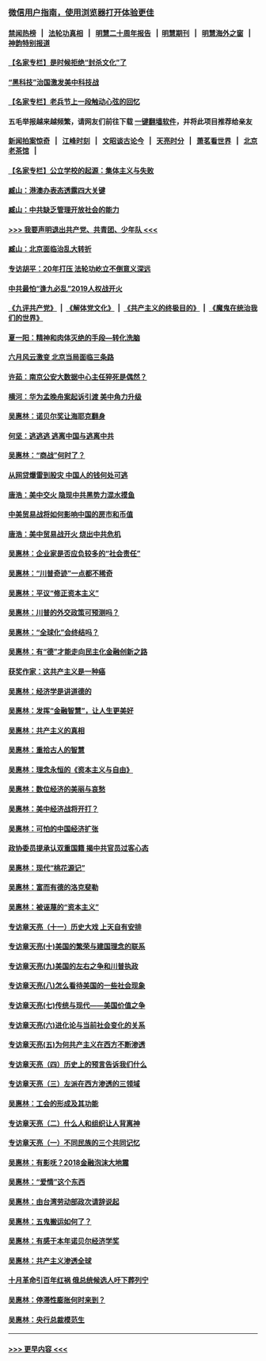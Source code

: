 ### [微信用户指南，使用浏览器打开体验更佳](https://github.com/gfw-breaker/banned-news1/blob/master/indexes/wechat-guide.md?t=0)
#### [禁闻热榜](热点新闻.md?t=0)  &nbsp;&nbsp;|&nbsp;&nbsp; [法轮功真相](https://github.com/gfw-breaker/truth/blob/master/README.md?t=0) &nbsp;&nbsp;|&nbsp;&nbsp; [明慧二十周年报告](https://github.com/gfw-breaker/mh-reports/blob/master/README.md?t=0) &nbsp;&nbsp;|&nbsp;&nbsp;[明慧期刊](https://github.com/gfw-breaker/mh-qikan) &nbsp;&nbsp;|&nbsp;&nbsp; [明慧海外之窗](https://github.com/gfw-breaker/mh-news/blob/master/README.md?t=0) &nbsp;&nbsp;|&nbsp;&nbsp; [神韵特别报道](https://github.com/gfw-breaker/mh-news/blob/master/shenyun.md?t=0)
#### [【名家专栏】是时候拒绝“封杀文化”了](../pages/nsc423/n11814093.md?t=02141202) 
#### [“黑科技”治国激发美中科技战](../pages/nsc423/n11638056.md?t=02141202) 
#### [【名家专栏】老兵节上一段触动心弦的回忆](../pages/nsc423/n11646016.md?t=02141202) 
#### 五毛举报越来越频繁，请网友们前往下载 [一键翻墙软件](https://github.com/gfw-breaker/ssr-accounts)，并将此项目推荐给亲友
#### [新闻拍案惊奇](https://github.com/gfw-breaker/banned-news1/blob/master/pages/link4.md) &nbsp;&nbsp;|&nbsp;&nbsp; [江峰时刻](https://github.com/gfw-breaker/banned-news1/blob/master/pages/link4.md) &nbsp;&nbsp;|&nbsp;&nbsp; [文昭谈古论今](https://github.com/gfw-breaker/banned-news1/blob/master/pages/link4.md) &nbsp;&nbsp;|&nbsp;&nbsp; [天亮时分](https://github.com/gfw-breaker/banned-news1/blob/master/pages/link4.md) &nbsp;&nbsp;|&nbsp;&nbsp; [萧茗看世界](https://github.com/gfw-breaker/banned-news1/blob/master/pages/link4.md) &nbsp;&nbsp;|&nbsp;&nbsp; [北京老茶馆](https://github.com/gfw-breaker/banned-news1/blob/master/pages/link4.md) &nbsp;&nbsp;|&nbsp;&nbsp; 
#### [【名家专栏】公立学校的起源：集体主义与失败](../pages/nsc423/n11601833.md?t=02141202) 
#### [臧山：港澳办表态透露四大关键](../pages/nsc423/n11421628.md?t=02141202) 
#### [臧山：中共缺乏管理开放社会的能力](../pages/nsc423/n11407457.md?t=02141202) 
#### [>>> 我要声明退出共产党、共青团、少年队 <<<](https://github.com/begood0513/goodnews/blob/master/quit/letter.md) 
#### [臧山：北京面临治乱大转折](../pages/nsc423/n11406895.md?t=02141202) 
#### [专访胡平：20年打压 法轮功屹立不倒意义深远](../pages/nsc423/n11398800.md?t=02141202) 
#### [中共最怕“逢九必乱”2019人权战开火](../pages/nsc423/n11385248.md?t=02141202) 
#### [《九评共产党》](https://github.com/begood0513/9ping.md/blob/master/README.md) &nbsp;|&nbsp; [《解体党文化》](../../../../jtdwh.md/blob/master/README.md)  &nbsp;|&nbsp; [《共产主义的终极目的》](../../../../gczydzjmd.md/blob/master/README.md) &nbsp;|&nbsp; [《魔鬼在统治我们的世界》](../../../../mgztzwmdsj.md/blob/master/README.md) 
#### [夏一阳：精神和肉体灭绝的手段—转化洗脑](../pages/nsc423/n11368250.md?t=02141202) 
#### [六月风云激变 北京当局面临三条路](../pages/nsc423/n11313668.md?t=02141202) 
#### [许茹：南京公安大数据中心主任猝死是偶然？](../pages/nsc423/n11064744.md?t=02141202) 
#### [横河：华为孟晚舟案起诉引渡 美中角力升级](../pages/nsc423/n11027230.md?t=02141202) 
#### [吴惠林：诺贝尔奖让海耶克翻身](../pages/nsc423/n10890049.md?t=02141202) 
#### [何坚：逃逃逃 逃离中国与逃离中共](../pages/nsc423/n10592891.md?t=02141202) 
#### [吴惠林：“商战”何时了？](../pages/nsc423/n10573558.md?t=02141202) 
#### [从网贷爆雷到股灾 中国人的钱何处可逃](../pages/nsc423/n10572800.md?t=02141202) 
#### [唐浩：美中交火 隐现中共黑势力混水摸鱼](../pages/nsc423/n10544040.md?t=02141202) 
#### [中美贸易战将如何影响中国的房市和币值](../pages/nsc423/n10543697.md?t=02141202) 
#### [唐浩：美中贸易战开火 烧出中共危机](../pages/nsc423/n10540126.md?t=02141202) 
#### [吴惠林：企业家是否应负较多的“社会责任”](../pages/nsc423/n10535022.md?t=02141202) 
#### [吴惠林：“川普奇迹”一点都不稀奇](../pages/nsc423/n10512808.md?t=02141202) 
#### [吴惠林：平议“修正资本主义”](../pages/nsc423/n10495724.md?t=02141202) 
#### [吴惠林：川普的外交政策可预测吗？](../pages/nsc423/n10462387.md?t=02141202) 
#### [吴惠林：“全球化”会终结吗？](../pages/nsc423/n10452838.md?t=02141202) 
#### [吴惠林：有“德”才能走向民主化金融创新之路](../pages/nsc423/n10432292.md?t=02141202) 
#### [获奖作家：这共产主义是一种癌](../pages/nsc423/n10431541.md?t=02141202) 
#### [吴惠林：经济学是讲道德的](../pages/nsc423/n10398014.md?t=02141202) 
#### [吴惠林：发挥“金融智慧”，让人生更美好](../pages/nsc423/n10375019.md?t=02141202) 
#### [吴惠林：共产主义的真相](../pages/nsc423/n10351394.md?t=02141202) 
#### [吴惠林：重拾古人的智慧](../pages/nsc423/n10337691.md?t=02141202) 
#### [吴惠林：理念永恒的《资本主义与自由》](../pages/nsc423/n10316274.md?t=02141202) 
#### [吴惠林：数位经济的美丽与哀愁](../pages/nsc423/n10292946.md?t=02141202) 
#### [吴惠林：美中经济战将开打？](../pages/nsc423/n10258825.md?t=02141202) 
#### [吴惠林：可怕的中国经济扩张](../pages/nsc423/n10219147.md?t=02141202) 
#### [政协委员提承认双重国籍 揭中共官员过客心态](../pages/nsc423/n10208809.md?t=02141202) 
#### [吴惠林：现代“桃花源记”](../pages/nsc423/n10185234.md?t=02141202) 
#### [吴惠林：富而有德的洛克斐勒](../pages/nsc423/n10142264.md?t=02141202) 
#### [吴惠林：被诬蔑的“资本主义”](../pages/nsc423/n10124816.md?t=02141202) 
#### [专访章天亮（十一）历史大戏 上天自有安排](../pages/nsc423/n10094905.md?t=02141202) 
#### [专访章天亮(十)美国的繁荣与建国理念的联系](../pages/nsc423/n10094899.md?t=02141202) 
#### [专访章天亮(九)美国的左右之争和川普执政](../pages/nsc423/n10094889.md?t=02141202) 
#### [专访章天亮(八)怎么看待美国的一些社会现象](../pages/nsc423/n10094857.md?t=02141202) 
#### [专访章天亮(七)传统与现代——美国价值之争](../pages/nsc423/n10093140.md?t=02141202) 
#### [专访章天亮(六)进化论与当前社会变化的关系](../pages/nsc423/n10092036.md?t=02141202) 
#### [专访章天亮(五)为何共产主义在西方不断渗透](../pages/nsc423/n10083620.md?t=02141202) 
#### [专访章天亮（四）历史上的预言告诉我们什么](../pages/nsc423/n10083606.md?t=02141202) 
#### [专访章天亮（三）左派在西方渗透的三领域](../pages/nsc423/n10081115.md?t=02141202) 
#### [吴惠林：工会的形成及其功能](../pages/nsc423/n10080633.md?t=02141202) 
#### [专访章天亮（二）什么人和组织让人背离神](../pages/nsc423/n10076637.md?t=02141202) 
#### [专访章天亮（一）不同民族的三个共同记忆](../pages/nsc423/n10074188.md?t=02141202) 
#### [吴惠林：有影呒？2018金融泡沫大地震](../pages/nsc423/n10040534.md?t=02141202) 
#### [吴惠林：“爱情”这个东西](../pages/nsc423/n10019423.md?t=02141202) 
#### [吴惠林：由台湾劳动部政次请辞说起](../pages/nsc423/n9979679.md?t=02141202) 
#### [吴惠林：五鬼搬运如何了？](../pages/nsc423/n9925338.md?t=02141202) 
#### [吴惠林：有感于本年诺贝尔经济学奖](../pages/nsc423/n9871883.md?t=02141202) 
#### [吴惠林：共产主义渗透全球](../pages/nsc423/n9812748.md?t=02141202) 
#### [十月革命引百年红祸 俄总统候选人吁下葬列宁](../pages/nsc423/n9810182.md?t=02141202) 
#### [吴惠林：停滞性膨胀何时来到？](../pages/nsc423/n9764136.md?t=02141202) 
#### [吴惠林：央行总裁模范生](../pages/nsc423/n9728134.md?t=02141202) 

----
#### [ >>> 更早内容 <<< ](../indexes/nsc423-earlier.md)
